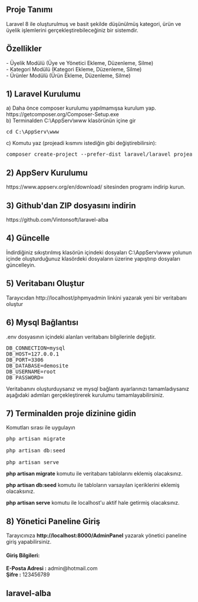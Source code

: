 <h2>Proje Tanımı</h2>
Laravel 8 ile oluşturulmuş ve basit şekilde düşünülmüş kategori, ürün ve üyelik işlemlerini gerçekleştirebileceğiniz bir sistemdir.

<h2>Özellikler</h2>
- Üyelik Modülü (Üye ve Yönetici Ekleme, Düzenleme, Silme)<br>
- Kategori Modülü (Kategori Ekleme, Düzenleme, Silme)<br>
- Ürünler Modülü (Ürün Ekleme, Düzenleme, Silme)

<h2>1) Laravel Kurulumu</h2>
a) Daha önce composer kurulumu yapılmamışsa kurulum yap. https://getcomposer.org/Composer-Setup.exe<br>
b) Terminalden C:\AppServ\www klasörünün içine gir
<pre>cd C:\AppServ\www</pre>
c) Komutu yaz (projeadi kısmını istediğin gibi değiştirebilirsin):
<pre>composer create-project --prefer-dist laravel/laravel projeadi</pre>
<h2>2) AppServ Kurulumu</h2>
https://www.appserv.org/en/download/ sitesinden programı indirip kurun.

<h2>3) Github'dan ZIP dosyasını indirin</h2>
https://github.com/Vintonsoft/laravel-alba

<h2>4) Güncelle</h2>
İndirdiğiniz sıkıştırılmış klasörün içindeki dosyaları C:\AppServ\www yolunun içinde oluşturduğunuz klasördeki dosyaların üzerine yapıştırıp dosyaları güncelleyin.
<h2>5) Veritabanı Oluştur</h2>
Tarayıcıdan http://localhost/phpmyadmin linkini yazarak yeni bir veritabanı oluştur

<h2>6) Mysql Bağlantısı</h2>
.env dosyasının içindeki alanları veritabanı bilgilerinle değiştir.

<pre>DB_CONNECTION=mysql
DB_HOST=127.0.0.1
DB_PORT=3306
DB_DATABASE=demosite
DB_USERNAME=root
DB_PASSWORD=</pre>

Veritabanını oluşturduysanız ve mysql bağlantı ayarlarınızı tamamladıysanız aşağıdaki adımları gerçekleştirerek kurulumu tamamlayabilirsiniz.

<h2>7) Terminalden proje dizinine gidin</h2>
Komutları sırası ile uygulayın
<pre>
php artisan migrate<br>
php artisan db:seed<br>
php artisan serve
</pre>

<b>php artisan migrate</b> komutu ile veritabanı tablolarını eklemiş olacaksınız.

<b>php artisan db:seed</b> komutu ile tabloların varsayılan içeriklerini eklemiş olacaksınız.

<b>php artisan serve</b> komutu ile localhost'u aktif hale getirmiş olacaksınız.

<h2>8) Yönetici Paneline Giriş</h2>
Tarayıcınıza <b>http://localhost:8000/AdminPanel</b> yazarak yönetici paneline giriş yapabilirsiniz.<br>
<h4>Giriş Bilgileri:</h4>
<b>E-Posta Adresi :</b> admin@hotmail.com<br>
<b>Şifre :</b> 123456789<br>
<h2> laravel-alba</h2>
